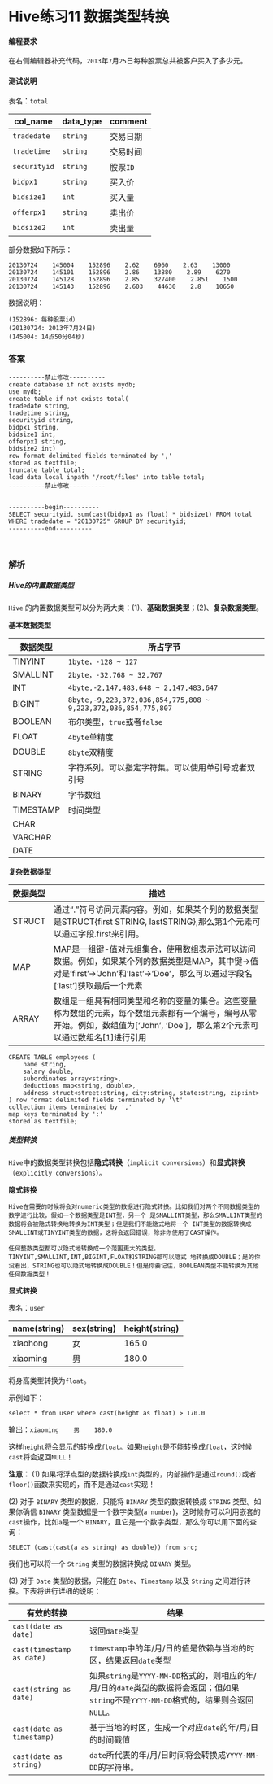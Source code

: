 # Hive练习11 数据类型转换

#### 编程要求

在右侧编辑器补充代码，`2013`年`7`月`25`日每种股票总共被客户买入了多少元。

#### 测试说明

表名：`total`

| col_name     | data_type | comment  |
| ------------ | --------- | -------- |
| `tradedate`  | `string`  | 交易日期 |
| `tradetime`  | `string`  | 交易时间 |
| `securityid` | `string`  | 股票`ID` |
| `bidpx1`     | `string`  | 买入价   |
| `bidsize1`   | `int`     | 买入量   |
| `offerpx1`   | `string`  | 卖出价   |
| `bidsize2`   | `int`     | 卖出量   |

部分数据如下所示：

```
20130724    145004    152896    2.62    6960    2.63    13000
20130724    145101    152896    2.86    13880    2.89    6270
20130724    145128    152896    2.85    327400    2.851    1500
20130724    145143    152896    2.603    44630    2.8    10650
```

数据说明：

```
(152896: 每种股票id）
(20130724: 2013年7月24日)
(145004: 14点50分04秒)
```





### 答案

```
----------禁止修改----------
create database if not exists mydb;
use mydb;
create table if not exists total(
tradedate string,
tradetime string,
securityid string,
bidpx1 string,
bidsize1 int,
offerpx1 string,
bidsize2 int)
row format delimited fields terminated by ','
stored as textfile;
truncate table total;
load data local inpath '/root/files' into table total;
----------禁止修改----------


----------begin----------
SELECT securityid, sum(cast(bidpx1 as float) * bidsize1) FROM total WHERE tradedate = "20130725" GROUP BY securityid;
----------end----------



```



### 解析

##### Hive的内置数据类型

`Hive` 的内置数据类型可以分为两大类：(1)、**基础数据类型**；(2)、**复杂数据类型**。

**基本数据类型**



| 数据类型  | 所占字节                                                     |
| --------- | ------------------------------------------------------------ |
| TINYINT   | `1byte，-128 ~ 127`                                          |
| SMALLINT  | `2byte，-32,768 ~ 32,767`                                    |
| INT       | `4byte,-2,147,483,648 ~ 2,147,483,647`                       |
| BIGINT    | `8byte,-9,223,372,036,854,775,808 ~ 9,223,372,036,854,775,807` |
| BOOLEAN   | 布尔类型，`true`或者`false`                                  |
| FLOAT     | `4byte`单精度                                                |
| DOUBLE    | `8byte`双精度                                                |
| STRING    | 字符系列。可以指定字符集。可以使用单引号或者双引号           |
| BINARY    | 字节数组                                                     |
| TIMESTAMP | 时间类型                                                     |
| CHAR      |                                                              |
| VARCHAR   |                                                              |
| DATE      |                                                              |



**复杂数据类型**

| 数据类型 | 描述                                                         |
| -------- | ------------------------------------------------------------ |
| STRUCT   | 通过“.”符号访问元素内容。例如，如果某个列的数据类型是STRUCT{first STRING, lastSTRING},那么第1个元素可以通过字段.first来引用。 |
| MAP      | MAP是一组键-值对元组集合，使用数组表示法可以访问数据。例如，如果某个列的数据类型是MAP，其中键->值对是’first’->’John’和’last’->’Doe’，那么可以通过字段名[‘last’]获取最后一个元素 |
| ARRAY    | 数组是一组具有相同类型和名称的变量的集合。这些变量称为数组的元素，每个数组元素都有一个编号，编号从零开始。例如，数组值为[‘John’, ‘Doe’]，那么第2个元素可以通过数组名[1]进行引用 |

```
CREATE TABLE employees (
    name string,
    salary double,
    subordinates array<string>,
    deductions map<string, double>,
    address struct<street:string, city:string, state:string, zip:int>
) row format delimited fields terminated by '\t'
collection items terminated by ','
map keys terminated by ':'
stored as textfile;
```

##### 类型转换

`Hive`中的数据类型转换包括**隐式转换**（`implicit conversions`）和**显式转换**（`explicitly conversions`）。

**隐式转换**

```
Hive在需要的时候将会对numeric类型的数据进行隐式转换。比如我们对两个不同数据类型的数字进行比较，假如一个数据类型是INT型，另一个 是SMALLINT类型，那么SMALLINT类型的数据将会被隐式转换地转换为INT类型；但是我们不能隐式地将一个 INT类型的数据转换成SMALLINT或TINYINT类型的数据，这将会返回错误，除非你使用了CAST操作。

任何整数类型都可以隐式地转换成一个范围更大的类型。TINYINT,SMALLINT,INT,BIGINT,FLOAT和STRING都可以隐式 地转换成DOUBLE；是的你没看出，STRING也可以隐式地转换成DOUBLE！但是你要记住，BOOLEAN类型不能转换为其他任何数据类型！
```

**显式转换**

表名：`user`

| name(string) | sex(string) | height(string) |
| ------------ | ----------- | -------------- |
| xiaohong     | 女          | 165.0          |
| xiaoming     | 男          | 180.0          |

将身高类型转换为`float`。

示例如下：

```
select * from user where cast(height as float) > 170.0
```

输出：`xiaoming    男    180.0`

这样`height`将会显示的转换成`float`。如果`height`是不能转换成`float`，这时候`cast`将会返回`NULL`！

**注意：** (1) 如果将浮点型的数据转换成`int`类型的，内部操作是通过`round()`或者`floor()`函数来实现的，而不是通过`cast`实现！

(2) 对于 `BINARY` 类型的数据，只能将 `BINARY` 类型的数据转换成 `STRING` 类型。如果你确信 `BINARY` 类型数据是一个数字类型(`a number`)，这时候你可以利用嵌套的`cast`操作，比如`a`是一个 `BINARY`，且它是一个数字类型，那么你可以用下面的查询：

```
SELECT (cast(cast(a as string) as double)) from src;
```

我们也可以将一个 `String` 类型的数据转换成 `BINARY` 类型。

(3) 对于 `Date` 类型的数据，只能在 `Date`、`Timestamp` 以及 `String` 之间进行转换。下表将进行详细的说明：

| 有效的转换                | 结果                                                         |
| ------------------------- | ------------------------------------------------------------ |
| `cast(date as date)`      | 返回`date`类型                                               |
| `cast(timestamp as date)` | `timestamp`中的年/月/日的值是依赖与当地的时区，结果返回`date`类型 |
| `cast(string as date)`    | 如果`string`是`YYYY-MM-DD`格式的，则相应的年/月/日的`date`类型的数据将会返回；但如果`string`不是`YYYY-MM-DD`格式的，结果则会返回`NULL`。 |
| `cast(date as timestamp)` | 基于当地的时区，生成一个对应`date`的年/月/日的时间戳值       |
| `cast(date as string)`    | `date`所代表的年/月/日时间将会转换成`YYYY-MM-DD`的字符串。   |